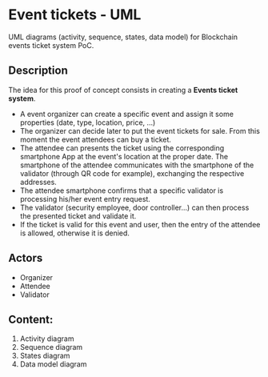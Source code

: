 # Event tickets - UML
UML diagrams (activity, sequence, states, data model) for Blockchain events ticket system PoC.

## Description
The idea for this proof of concept consists in creating a **Events ticket system**.
- A event organizer can create a specific event and assign it some properties (date, type, location, price, ...)
- The organizer can decide later to put the event tickets for sale. From this moment the event attendees can buy a ticket.
- The attendee can presents the ticket using the corresponding smartphone App at the event's location at the proper date. The smartphone of the attendee communicates with the smartphone of the validator (through QR code for example), exchanging the respective addresses.
- The attendee smartphone confirms that a specific validator is processing his/her event entry request.
- The validator (security employee, door controller...) can then process the presented ticket and validate it.
- If the ticket is valid for this event and user, then the entry of the attendee is allowed, otherwise it is denied.

## Actors
* Organizer
* Attendee
* Validator

## Content:
1. Activity diagram
2. Sequence diagram
3. States diagram
4. Data model diagram
